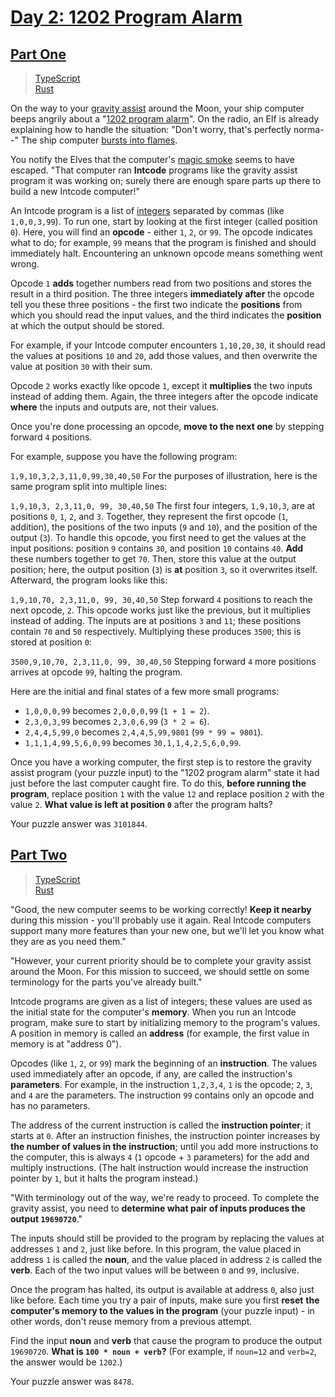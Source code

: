 # [Day 2: 1202 Program Alarm](https://adventofcode.com/2019/day/2)

## [Part One](https://adventofcode.com/2019/day/2#part1)

> [TypeScript](/solutions/typescript/2019/02/src/p1.ts)\
> [Rust](/solutions/rust/2019/02/src/lib.rs)

On the way to your
[gravity assist](https://en.wikipedia.org/wiki/Gravity_assist) around the Moon,
your ship computer beeps angrily about a
"[1202 program alarm](https://www.hq.nasa.gov/alsj/a11/a11.landing.html#1023832)".
On the radio, an Elf is already explaining how to handle the situation: "Don't
worry, that's perfectly norma--" The ship computer
[bursts into flames](https://en.wikipedia.org/wiki/Halt_and_Catch_Fire).

You notify the Elves that the computer's
[magic smoke](https://en.wikipedia.org/wiki/Magic_smoke) seems to have escaped.
"That computer ran **Intcode** programs like the gravity assist program it was
working on; surely there are enough spare parts up there to build a new Intcode
computer!"

An Intcode program is a list of
[integers](https://en.wikipedia.org/wiki/Integer) separated by commas (like
`1,0,0,3,99`). To run one, start by looking at the first integer (called
position `0`). Here, you will find an **opcode** - either `1`, `2`, or `99`. The
opcode indicates what to do; for example, `99` means that the program is
finished and should immediately halt. Encountering an unknown opcode means
something went wrong.

Opcode `1` **adds** together numbers read from two positions and stores the
result in a third position. The three integers **immediately after** the opcode
tell you these three positions - the first two indicate the **positions** from
which you should read the input values, and the third indicates the **position**
at which the output should be stored.

For example, if your Intcode computer encounters `1,10,20,30`, it should read
the values at positions `10` and `20`, add those values, and then overwrite the
value at position `30` with their sum.

Opcode `2` works exactly like opcode `1`, except it **multiplies** the two
inputs instead of adding them. Again, the three integers after the opcode
indicate **where** the inputs and outputs are, not their values.

Once you're done processing an opcode, **move to the next one** by stepping
forward `4` positions.

For example, suppose you have the following program:

`1,9,10,3,2,3,11,0,99,30,40,50` For the purposes of illustration, here is the
same program split into multiple lines:

`1,9,10,3, 2,3,11,0, 99, 30,40,50` The first four integers, `1,9,10,3`, are at
positions `0`, `1`, `2`, and `3`. Together, they represent the first opcode
(`1`, addition), the positions of the two inputs (`9` and `10`), and the
position of the output (`3`). To handle this opcode, you first need to get the
values at the input positions: position `9` contains `30`, and position `10`
contains `40`. **Add** these numbers together to get `70`. Then, store this
value at the output position; here, the output position (`3`) is **at** position
`3`, so it overwrites itself. Afterward, the program looks like this:

`1,9,10,70, 2,3,11,0, 99, 30,40,50` Step forward `4` positions to reach the next
opcode, `2`. This opcode works just like the previous, but it multiplies instead
of adding. The inputs are at positions `3` and `11`; these positions contain
`70` and `50` respectively. Multiplying these produces `3500`; this is stored at
position `0`:

`3500,9,10,70, 2,3,11,0, 99, 30,40,50` Stepping forward `4` more positions
arrives at opcode `99`, halting the program.

Here are the initial and final states of a few more small programs:

- `1,0,0,0,99` becomes `2,0,0,0,99` (`1 + 1 = 2`).
- `2,3,0,3,99` becomes `2,3,0,6,99` (`3 * 2 = 6`).
- `2,4,4,5,99,0` becomes `2,4,4,5,99,9801` (`99 * 99 = 9801`).
- `1,1,1,4,99,5,6,0,99` becomes `30,1,1,4,2,5,6,0,99`.

Once you have a working computer, the first step is to restore the gravity
assist program (your puzzle input) to the "1202 program alarm" state it had just
before the last computer caught fire. To do this, **before running the**
**program**, replace position `1` with the value `12` and replace position `2`
with the value `2`. **What value is left at position `0`** after the program
halts?

Your puzzle answer was `3101844`.

## [Part Two](https://adventofcode.com/2019/day/2#part2)

> [TypeScript](/solutions/typescript/2019/02/src/p2.ts)\
> [Rust](/solutions/rust/2019/02/src/lib.rs)

"Good, the new computer seems to be working correctly! **Keep it nearby** during
this mission - you'll probably use it again. Real Intcode computers support many
more features than your new one, but we'll let you know what they are as you
need them."

"However, your current priority should be to complete your gravity assist around
the Moon. For this mission to succeed, we should settle on some terminology for
the parts you've already built."

Intcode programs are given as a list of integers; these values are used as the
initial state for the computer's **memory**. When you run an Intcode program,
make sure to start by initializing memory to the program's values. A position in
memory is called an **address** (for example, the first value in memory is at
"address 0").

Opcodes (like `1`, `2`, or `99`) mark the beginning of an **instruction**. The
values used immediately after an opcode, if any, are called the instruction's
**parameters**. For example, in the instruction `1,2,3,4`, `1` is the opcode;
`2`, `3`, and `4` are the parameters. The instruction `99` contains only an
opcode and has no parameters.

The address of the current instruction is called the **instruction pointer**; it
starts at `0`. After an instruction finishes, the instruction pointer increases
by **the number of values in the instruction**; until you add more instructions
to the computer, this is always `4` (`1` opcode + `3` parameters) for the add
and multiply instructions. (The halt instruction would increase the instruction
pointer by `1`, but it halts the program instead.)

"With terminology out of the way, we're ready to proceed. To complete the
gravity assist, you need to **determine what pair of inputs produces the**
**output `19690720`**."

The inputs should still be provided to the program by replacing the values at
addresses `1` and `2`, just like before. In this program, the value placed in
address `1` is called the **noun**, and the value placed in address `2` is
called the **verb**. Each of the two input values will be between `0` and `99`,
inclusive.

Once the program has halted, its output is available at address `0`, also just
like before. Each time you try a pair of inputs, make sure you first **reset**
**the computer's memory to the values in the program** (your puzzle input) - in
other words, don't reuse memory from a previous attempt.

Find the input **noun** and **verb** that cause the program to produce the
output `19690720`. **What is `100 * noun + verb`?** (For example, if `noun=12`
and `verb=2`, the answer would be `1202`.)

Your puzzle answer was `8478`.
